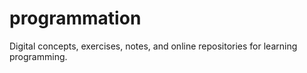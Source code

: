 # programmation
Digital concepts, exercises, notes, and online repositories for learning programming.
